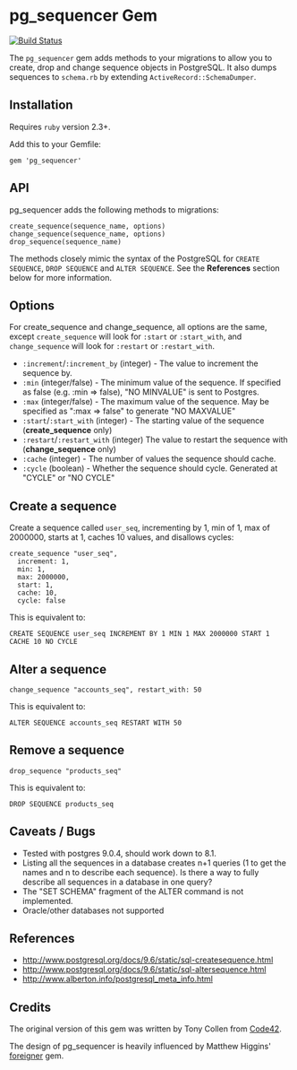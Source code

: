 # pg_sequencer Gem

[![Build Status](https://travis-ci.org/sixtyfive/pg_sequencer.svg?branch=master)](https://travis-ci.org/sixtyfive/pg_sequencer)

The `pg_sequencer` gem adds methods to your migrations to allow you to create, drop and change sequence objects in PostgreSQL. It also dumps sequences to `schema.rb` by extending `ActiveRecord::SchemaDumper`.

## Installation

Requires `ruby` version 2.3+.

Add this to your Gemfile:

    gem 'pg_sequencer'

## API

pg_sequencer adds the following methods to migrations:

```
create_sequence(sequence_name, options)
change_sequence(sequence_name, options)
drop_sequence(sequence_name)
```

The methods closely mimic the syntax of the PostgreSQL for `CREATE SEQUENCE`, `DROP SEQUENCE` and `ALTER SEQUENCE`. See the **References** section below for more information.

## Options

For create_sequence and change_sequence, all options are the same, except `create_sequence` will look for `:start` or `:start_with`, and
`change_sequence` will look for `:restart` or `:restart_with`.

* `:increment`/`:increment_by` (integer) - The value to increment the sequence by.
* `:min` (integer/false) - The minimum value of the sequence. If specified as false (e.g. :min => false), "NO MINVALUE" is sent to Postgres.
* `:max` (integer/false) - The maximum value of the sequence. May be specified as ":max => false" to generate "NO MAXVALUE"
* `:start`/`:start_with` (integer) - The starting value of the sequence (**create_sequence** only)
* `:restart`/`:restart_with` (integer) The value to restart the sequence with (**change_sequence** only)
* `:cache` (integer) - The number of values the sequence should cache.
* `:cycle` (boolean) - Whether the sequence should cycle. Generated at "CYCLE" or "NO CYCLE"

## Create a sequence

Create a sequence called `user_seq`, incrementing by 1, min of 1, max of 2000000, starts at 1, caches 10 values, and disallows cycles:

    create_sequence "user_seq",
      increment: 1,
      min: 1,
      max: 2000000,
      start: 1,
      cache: 10,
      cycle: false

This is equivalent to:

    CREATE SEQUENCE user_seq INCREMENT BY 1 MIN 1 MAX 2000000 START 1 CACHE 10 NO CYCLE

## Alter a sequence

    change_sequence "accounts_seq", restart_with: 50

This is equivalent to:

    ALTER SEQUENCE accounts_seq RESTART WITH 50

## Remove a sequence

    drop_sequence "products_seq"

This is equivalent to:

    DROP SEQUENCE products_seq

## Caveats / Bugs

* Tested with postgres 9.0.4, should work down to 8.1.
* Listing all the sequences in a database creates n+1 queries (1 to get the names and n to describe each sequence). Is there a way to fully describe all sequences in a database in one query?
* The "SET SCHEMA" fragment of the ALTER command is not implemented.
* Oracle/other databases not supported

## References

* http://www.postgresql.org/docs/9.6/static/sql-createsequence.html
* http://www.postgresql.org/docs/9.6/static/sql-altersequence.html
* http://www.alberton.info/postgresql_meta_info.html

## Credits

The original version of this gem was written by Tony Collen from [Code42](https://www.code42.com).

The design of pg_sequencer is heavily influenced by Matthew Higgins' [foreigner](https://github.com/matthuhiggins/foreigner) gem.
